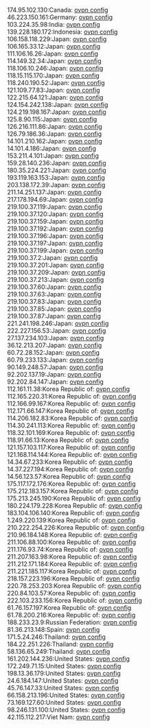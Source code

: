 174.95.102.130:Canada: [ovpn config](vpn/174_95_102_130.ovpn)  
46.223.150.161:Germany: [ovpn config](vpn/46_223_150_161.ovpn)  
103.224.35.98:India: [ovpn config](vpn/103_224_35_98.ovpn)  
139.228.180.172:Indonesia: [ovpn config](vpn/139_228_180_172.ovpn)  
106.158.118.229:Japan: [ovpn config](vpn/106_158_118_229.ovpn)  
106.165.33.12:Japan: [ovpn config](vpn/106_165_33_12.ovpn)  
111.106.16.26:Japan: [ovpn config](vpn/111_106_16_26.ovpn)  
114.149.32.34:Japan: [ovpn config](vpn/114_149_32_34.ovpn)  
118.106.10.246:Japan: [ovpn config](vpn/118_106_10_246.ovpn)  
118.15.115.170:Japan: [ovpn config](vpn/118_15_115_170.ovpn)  
118.240.190.52:Japan: [ovpn config](vpn/118_240_190_52.ovpn)  
121.109.77.83:Japan: [ovpn config](vpn/121_109_77_83.ovpn)  
122.215.64.121:Japan: [ovpn config](vpn/122_215_64_121.ovpn)  
124.154.242.138:Japan: [ovpn config](vpn/124_154_242_138.ovpn)  
124.219.198.167:Japan: [ovpn config](vpn/124_219_198_167.ovpn)  
125.8.90.115:Japan: [ovpn config](vpn/125_8_90_115.ovpn)  
126.216.111.86:Japan: [ovpn config](vpn/126_216_111_86.ovpn)  
126.79.186.36:Japan: [ovpn config](vpn/126_79_186_36.ovpn)  
14.101.210.162:Japan: [ovpn config](vpn/14_101_210_162.ovpn)  
14.101.4.186:Japan: [ovpn config](vpn/14_101_4_186.ovpn)  
153.211.4.101:Japan: [ovpn config](vpn/153_211_4_101.ovpn)  
159.28.140.236:Japan: [ovpn config](vpn/159_28_140_236.ovpn)  
180.35.224.221:Japan: [ovpn config](vpn/180_35_224_221.ovpn)  
193.119.163.153:Japan: [ovpn config](vpn/193_119_163_153.ovpn)  
203.138.172.39:Japan: [ovpn config](vpn/203_138_172_39.ovpn)  
211.14.251.137:Japan: [ovpn config](vpn/211_14_251_137.ovpn)  
217.178.194.69:Japan: [ovpn config](vpn/217_178_194_69.ovpn)  
219.100.37.119:Japan: [ovpn config](vpn/219_100_37_119.ovpn)  
219.100.37.120:Japan: [ovpn config](vpn/219_100_37_120.ovpn)  
219.100.37.159:Japan: [ovpn config](vpn/219_100_37_159.ovpn)  
219.100.37.192:Japan: [ovpn config](vpn/219_100_37_192.ovpn)  
219.100.37.196:Japan: [ovpn config](vpn/219_100_37_196.ovpn)  
219.100.37.197:Japan: [ovpn config](vpn/219_100_37_197.ovpn)  
219.100.37.199:Japan: [ovpn config](vpn/219_100_37_199.ovpn)  
219.100.37.2:Japan: [ovpn config](vpn/219_100_37_2.ovpn)  
219.100.37.201:Japan: [ovpn config](vpn/219_100_37_201.ovpn)  
219.100.37.209:Japan: [ovpn config](vpn/219_100_37_209.ovpn)  
219.100.37.213:Japan: [ovpn config](vpn/219_100_37_213.ovpn)  
219.100.37.60:Japan: [ovpn config](vpn/219_100_37_60.ovpn)  
219.100.37.63:Japan: [ovpn config](vpn/219_100_37_63.ovpn)  
219.100.37.83:Japan: [ovpn config](vpn/219_100_37_83.ovpn)  
219.100.37.85:Japan: [ovpn config](vpn/219_100_37_85.ovpn)  
219.100.37.87:Japan: [ovpn config](vpn/219_100_37_87.ovpn)  
221.241.198.246:Japan: [ovpn config](vpn/221_241_198_246.ovpn)  
222.227.156.53:Japan: [ovpn config](vpn/222_227_156_53.ovpn)  
27.137.234.103:Japan: [ovpn config](vpn/27_137_234_103.ovpn)  
36.12.213.207:Japan: [ovpn config](vpn/36_12_213_207.ovpn)  
60.72.28.152:Japan: [ovpn config](vpn/60_72_28_152.ovpn)  
60.79.233.133:Japan: [ovpn config](vpn/60_79_233_133.ovpn)  
90.149.248.57:Japan: [ovpn config](vpn/90_149_248_57.ovpn)  
92.202.137.19:Japan: [ovpn config](vpn/92_202_137_19.ovpn)  
92.202.84.147:Japan: [ovpn config](vpn/92_202_84_147.ovpn)  
112.161.11.38:Korea Republic of: [ovpn config](vpn/112_161_11_38.ovpn)  
112.165.220.31:Korea Republic of: [ovpn config](vpn/112_165_220_31.ovpn)  
112.166.99.167:Korea Republic of: [ovpn config](vpn/112_166_99_167.ovpn)  
112.171.66.147:Korea Republic of: [ovpn config](vpn/112_171_66_147.ovpn)  
114.206.182.83:Korea Republic of: [ovpn config](vpn/114_206_182_83.ovpn)  
114.30.241.113:Korea Republic of: [ovpn config](vpn/114_30_241_113.ovpn)  
118.32.101.169:Korea Republic of: [ovpn config](vpn/118_32_101_169.ovpn)  
118.91.66.13:Korea Republic of: [ovpn config](vpn/118_91_66_13.ovpn)  
121.157.103.117:Korea Republic of: [ovpn config](vpn/121_157_103_117.ovpn)  
121.168.114.144:Korea Republic of: [ovpn config](vpn/121_168_114_144.ovpn)  
14.34.67.233:Korea Republic of: [ovpn config](vpn/14_34_67_233.ovpn)  
14.37.227.194:Korea Republic of: [ovpn config](vpn/14_37_227_194.ovpn)  
14.56.123.57:Korea Republic of: [ovpn config](vpn/14_56_123_57.ovpn)  
175.117.172.176:Korea Republic of: [ovpn config](vpn/175_117_172_176.ovpn)  
175.212.183.157:Korea Republic of: [ovpn config](vpn/175_212_183_157.ovpn)  
175.213.245.190:Korea Republic of: [ovpn config](vpn/175_213_245_190.ovpn)  
180.224.179.228:Korea Republic of: [ovpn config](vpn/180_224_179_228.ovpn)  
183.104.106.140:Korea Republic of: [ovpn config](vpn/183_104_106_140.ovpn)  
1.249.220.139:Korea Republic of: [ovpn config](vpn/1_249_220_139.ovpn)  
210.222.254.226:Korea Republic of: [ovpn config](vpn/210_222_254_226.ovpn)  
210.96.184.148:Korea Republic of: [ovpn config](vpn/210_96_184_148.ovpn)  
211.106.88.100:Korea Republic of: [ovpn config](vpn/211_106_88_100.ovpn)  
211.176.93.74:Korea Republic of: [ovpn config](vpn/211_176_93_74.ovpn)  
211.207.163.98:Korea Republic of: [ovpn config](vpn/211_207_163_98.ovpn)  
211.212.171.184:Korea Republic of: [ovpn config](vpn/211_212_171_184.ovpn)  
211.221.185.117:Korea Republic of: [ovpn config](vpn/211_221_185_117.ovpn)  
218.157.223.196:Korea Republic of: [ovpn config](vpn/218_157_223_196.ovpn)  
220.78.253.203:Korea Republic of: [ovpn config](vpn/220_78_253_203.ovpn)  
220.84.103.57:Korea Republic of: [ovpn config](vpn/220_84_103_57.ovpn)  
222.103.233.156:Korea Republic of: [ovpn config](vpn/222_103_233_156.ovpn)  
61.76.157.197:Korea Republic of: [ovpn config](vpn/61_76_157_197.ovpn)  
61.78.200.216:Korea Republic of: [ovpn config](vpn/61_78_200_216.ovpn)  
188.233.23.9:Russian Federation: [ovpn config](vpn/188_233_23_9.ovpn)  
81.36.213.148:Spain: [ovpn config](vpn/81_36_213_148.ovpn)  
171.5.24.246:Thailand: [ovpn config](vpn/171_5_24_246.ovpn)  
184.22.251.226:Thailand: [ovpn config](vpn/184_22_251_226.ovpn)  
58.136.65.249:Thailand: [ovpn config](vpn/58_136_65_249.ovpn)  
161.202.144.236:United States: [ovpn config](vpn/161_202_144_236.ovpn)  
172.249.71.15:United States: [ovpn config](vpn/172_249_71_15.ovpn)  
198.13.36.179:United States: [ovpn config](vpn/198_13_36_179.ovpn)  
24.6.184.147:United States: [ovpn config](vpn/24_6_184_147.ovpn)  
45.76.147.33:United States: [ovpn config](vpn/45_76_147_33.ovpn)  
66.158.213.196:United States: [ovpn config](vpn/66_158_213_196.ovpn)  
73.169.127.60:United States: [ovpn config](vpn/73_169_127_60.ovpn)  
98.246.131.100:United States: [ovpn config](vpn/98_246_131_100.ovpn)  
42.115.112.217:Viet Nam: [ovpn config](vpn/42_115_112_217.ovpn)  
